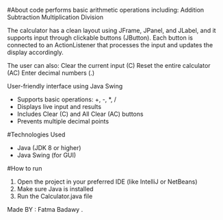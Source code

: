 #About code 
 performs basic arithmetic operations including:
Addition
Subtraction
Multiplication
Division

The calculator has a clean layout using JFrame, JPanel, and JLabel, and it supports input through clickable buttons (JButton).
Each button is connected to an ActionListener that processes the input and updates the display accordingly.

The user can also:
Clear the current input (C)
Reset the entire calculator (AC)
Enter decimal numbers (.)

 User-friendly interface using Java Swing
- Supports basic operations: +, -, *, /
- Displays live input and results
- Includes Clear (C) and All Clear (AC) buttons
- Prevents multiple decimal points

#Technologies Used 
- Java (JDK 8 or higher)
- Java Swing (for GUI)

#How to run 
1. Open the project in your preferred IDE (like IntelliJ or NetBeans)
2. Make sure Java is installed
3. Run the Calculator.java file


Made BY : Fatma Badawy .
